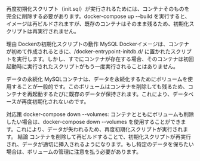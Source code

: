再度初期化スクリプト（init.sql）が実行されるためには、コンテナそのものを完全に削除する必要があります。docker-compose up --build を実行すると、イメージは再ビルドされますが、既存のコンテナはそのまま残るため、初期化スクリプトは再実行されません。

理由
Dockerの初期化スクリプトの動作 MySQL Dockerイメージは、コンテナが初めて作成されるときに、/docker-entrypoint-initdb.d/ に置かれたスクリプトを実行します。しかし、すでにコンテナが存在する場合、そのコンテナは初回起動時に実行されたスクリプトがもう一度実行されることはありません。

データの永続化 MySQLコンテナは、データを永続化するためにボリュームを使用することが一般的です。このボリュームはコンテナを削除しても残るため、コンテナを再起動するたびに既存のデータが保持されます。これにより、データベースが再度初期化されないのです。

対応策
docker-compose down --volumes: コンテナとともにボリュームも削除したい場合は、docker-compose down --volumes を使用することができます。これにより、データが失われるため、再度初期化スクリプトが実行されます。
結論
コンテナを削除して再ビルドすることで、初期化スクリプトが再実行され、データが適切に挿入されるようになります。もし特定のデータを保ちたい場合は、ボリュームの管理に注意を払う必要があります。